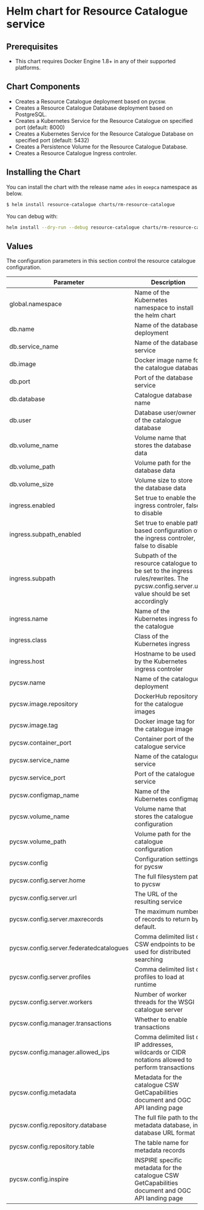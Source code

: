 # Helm chart for Resource Catalogue service

## Prerequisites

* This chart requires Docker Engine 1.8+ in any of their supported platforms.

## Chart Components

* Creates a Resource Catalogue deployment based on pycsw.
* Creates a Resource Catalogue Database deployment based on PostgreSQL.
* Creates a Kubernetes Service for the Resource Catalogue on specified port (default: 8000)
* Creates a Kubernetes Service for the Resource Catalogue Database on specified port (default: 5432)
* Creates a Persistence Volume for the Resource Catalogue Database.
* Creates a Resource Catalogue Ingress controler.

## Installing the Chart

You can install the chart with the release name `ades` in `eoepca` namespace as below.

```bash
$ helm install resource-catalogue charts/rm-resource-catalogue
```

You can debug with:

```bash
helm install --dry-run --debug resource-catalogue charts/rm-resource-catalogue
```

## Values

The configuration parameters in this section control the resource catalogue configuration.

| Parameter                               | Description                                                                                    | Default                          |
| --------------------------------------- | ---------------------------------------------------------------------------------------------- | -------------------------------- |
| global.namespace                        | Name of the Kubernetes namespace to install the helm chart  | `rm`                              |
| db.name                                 | Name of the database deployment  | `resource-catalogue-db`                              |
| db.service_name                       | Name of the database service  | `resource-catalogue-db-service`                              |
| db.image                        | Docker image name for the catalogue database  | `postgis/postgis:12-3.1`                              |
| db.port                        | Port of the database service  | `5432`                              |
| db.database                        | Catalogue database name  | `pycsw`                              |
| db.user                        | Database user/owner of the catalogue database  | `postgres`                              |
| db.volume_name                        | Volume name that stores the database data  | `resource-catalogue-db-data`                              |
| db.volume_path                        | Volume path for the database data  | `/var/lib/postgresql/data/pgdata`                              |
| db.volume_size                        | Volume size to store the database data  | `500Mi`                              |
| ingress.enabled                     | Set true to enable the ingress controler, false to disable  | `true`                              |
| ingress.subpath_enabled             | Set true to enable path based configuration of the ingress controler, false to disable  | `false`                              |
| ingress.subpath                    | Subpath of the resource catalogue to be set to the ingress rules/rewrites. The pycsw.config.server.url value should be set accordingly  | `/resource-catalogue`                              |
| ingress.name                        | Name of the Kubernetes ingress for the catalogue  | `resource-catalogue`                              |
| ingress.class                        | Class of the Kubernetes ingress  | `nginx`                              |
| ingress.host                        | Hostname to be used by the Kubernetes ingress controler  | `resource-catalogue.demo.eoepca.org`                              |
| pycsw.name                        | Name of the catalogue deployment  | `resource-catalogue`                              |
| pycsw.image.repository              | DockerHub repository for the catalogue images  | `geopython/pycsw`                              |
| pycsw.image.tag                        | Docker image tag for the catalogue image  | `eoepca-0.9.0`                              |
| pycsw.container_port                        | Container port of the catalogue service  | `8000`                              |
| pycsw.service_name                        | Name of the catalogue service  | `resource-catalogue-service`                              |
| pycsw.service_port                        | Port of the catalogue service  | `80`                              |
| pycsw.configmap_name                        | Name of the Kubernetes configmap  | `resource-catalogue-configmap`                              |
| pycsw.volume_name                        | Volume name that stores the catalogue configuration  | `resource-catalogue-config`                              |
| pycsw.volume_path                        | Volume path for the catalogue configuration  | `/etc/pycsw`                              |
| pycsw.config                        | Configuration settings for pycsw  | See https://docs.pycsw.org/en/latest/configuration.html                              |
| pycsw.config.server.home                        | The full filesystem path to pycsw  | `/home/pycsw`                              |
| pycsw.config.server.url                       | The URL of the resulting service  | `https://resource-catalogue.demo.eoepca.org/`                              |
| pycsw.config.server.maxrecords                        | The maximum number of records to return by default.  | `10`                              |
| pycsw.config.server.federatedcatalogues               | Comma delimited list of CSW endpoints to be used for distributed searching  |                               |
| pycsw.config.server.profiles                       | Comma delimited list of profiles to load at runtime | `apiso`                              |
| pycsw.config.server.workers                        | Number of worker threads for the WSGI catalogue server  | `2`                              |
| pycsw.config.manager.transactions                        | Whether to enable transactions  | `false`                              |
| pycsw.config.manager.allowed_ips                       | Comma delimited list of IP addresses, wildcards or CIDR notations allowed to perform transactions | `127.0.0.1`                              |
| pycsw.config.metadata                       | Metadata for the catalogue CSW GetCapabilities document and OGC API landing page  | See https://docs.pycsw.org/en/latest/configuration.html                             |
| pycsw.config.repository.database                       | The full file path to the metadata database, in database URL format  | `postgresql://postgres:mypass@resource-catalogue-db/pycsw`                              |
| pycsw.config.repository.table                       | The table name for metadata records  | `records`                              |
| pycsw.config.inspire                       | INSPIRE specific metadata for the catalogue CSW GetCapabilities document and OGC API landing page  | See https://docs.pycsw.org/en/latest/configuration.html                              |